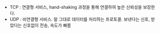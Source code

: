 * TCP : 연결형 서비스, hand-shaking 과정을 통해 연결하여 높은 신뢰성을 보장한다.
* UDP : 비연결형 서비스. 말 그대로 데이터를 처리하는 프로토콜. 보낸다는 신호, 받았다는 신호없이 전송, 속도가 빠름